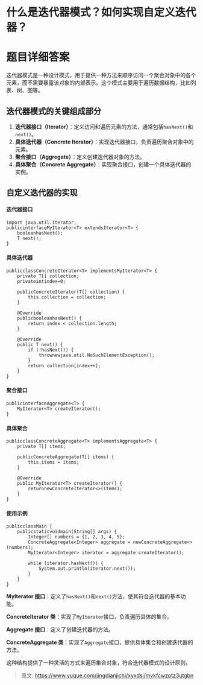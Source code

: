 # 什么是迭代器模式？如何实现自定义迭代器？

# 题目详细答案
迭代器模式是一种设计模式，用于提供一种方法来顺序访问一个聚合对象中的各个元素，而不需要暴露该对象的内部表示。这个模式主要用于遍历数据结构，比如列表、树、图等。

## 迭代器模式的关键组成部分
1. **迭代器接口（Iterator）**：定义访问和遍历元素的方法，通常包括`hasNext()`和`next()`。
2. **具体迭代器（Concrete Iterator）**：实现迭代器接口，负责遍历聚合对象中的元素。
3. **聚合接口（Aggregate）**：定义创建迭代器对象的方法。
4. **具体聚合（Concrete Aggregate）**：实现聚合接口，创建一个具体迭代器的实例。

## 自定义迭代器的实现
#### 迭代器接口
```plain
import java.util.Iterator;
publicinterfaceMyIterator<T> extendsIterator<T> {
    booleanhasNext();
    T next();
}
```

#### 具体迭代器
```plain
publicclassConcreteIterator<T> implementsMyIterator<T> {
    private T[] collection;
    privateintindex=0;

    publicConcreteIterator(T[] collection) {
        this.collection = collection;
    }

    @Override
    publicbooleanhasNext() {
        return index < collection.length;
    }

    @Override
    public T next() {
        if (!hasNext()) {
            thrownewjava.util.NoSuchElementException();
        }
        return collection[index++];
    }
}
```

#### 聚合接口
```plain
publicinterfaceAggregate<T> {
    MyIterator<T> createIterator();
}
```

#### 具体聚合
```plain
publicclassConcreteAggregate<T> implementsAggregate<T> {
    private T[] items;

    publicConcreteAggregate(T[] items) {
        this.items = items;
    }

    @Override
    public MyIterator<T> createIterator() {
        returnnewConcreteIterator<>(items);
    }
}
```

#### 使用示例
```plain
publicclassMain {
    publicstaticvoidmain(String[] args) {
        Integer[] numbers = {1, 2, 3, 4, 5};
        ConcreteAggregate<Integer> aggregate = newConcreteAggregate<>(numbers);
        MyIterator<Integer> iterator = aggregate.createIterator();

        while (iterator.hasNext()) {
            System.out.println(iterator.next());
        }
    }
}
```

**MyIterator 接口**：定义了`hasNext()`和`next()`方法，使其符合迭代器的基本功能。

**ConcreteIterator 类**：实现了`MyIterator`接口，负责遍历具体的集合。

**Aggregate 接口**：定义了创建迭代器的方法。

**ConcreteAggregate 类**：实现了`Aggregate`接口，提供具体集合和创建迭代器的方法。

这种结构提供了一种灵活的方式来遍历集合对象，符合迭代器模式的设计原则。



> 原文: <https://www.yuque.com/jingdianjichi/xyxdsi/mvkfcwzptz3utgbn>
